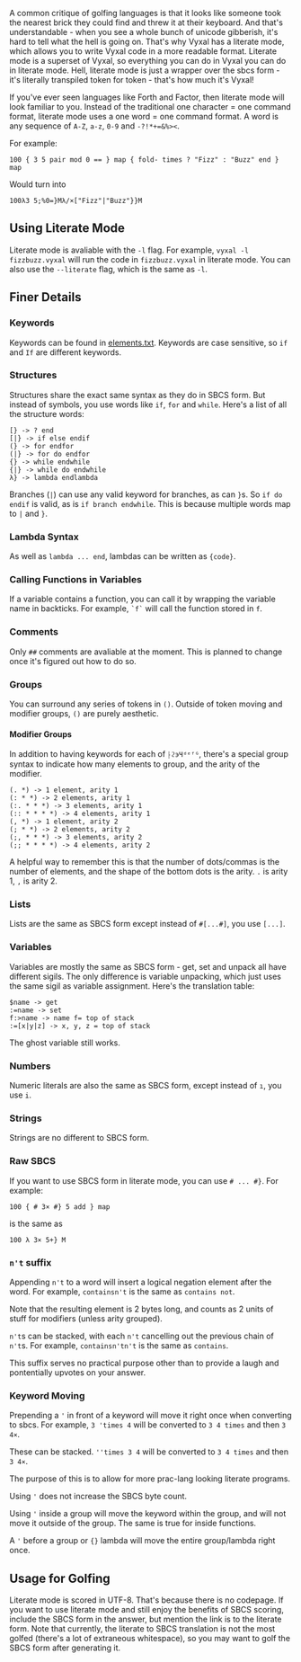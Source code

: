 A common critique of golfing languages is that it looks like someone took the nearest brick they could
find and threw it at their keyboard. And that's understandable - when you see a whole bunch of unicode
gibberish, it's hard to tell what the hell is going on. That's why Vyxal has a literate mode, which
allows you to write Vyxal code in a more readable format. Literate mode is a superset of Vyxal, so
everything you can do in Vyxal you can do in literate mode. Hell, literate mode is just a wrapper over
the sbcs form - it's literally transpiled token for token - that's how much it's Vyxal!

If you've ever seen languages like Forth and Factor, then literate mode will look familiar to you.
Instead of the traditional one character = one command format, literate mode uses a one word = one
command format. A word is any sequence of `A-Z`, `a-z`, `0-9` and `-?!*+=&%><`.

For example:

```
100 { 3 5 pair mod 0 == } map { fold- times ? "Fizz" : "Buzz" end } map
```

Would turn into

```
100λ3 5;%0=}Mλ/×["Fizz"|"Buzz"}}M
```

## Using Literate Mode

Literate mode is avaliable with the `-l` flag. For example, `vyxal -l fizzbuzz.vyxal` will run the code
in `fizzbuzz.vyxal` in literate mode. You can also use the `--literate` flag, which is the same as
`-l`.

## Finer Details

### Keywords

Keywords can be found in [elements.txt](elements.txt). Keywords are case sensitive, so `if` and `If` are different keywords.

### Structures

Structures share the exact same syntax as they do in SBCS form. But instead of symbols, you use words
like `if`, `for` and `while`. Here's a list of all the structure words:

```
[} -> ? end
[|} -> if else endif
(} -> for endfor
(|} -> for do endfor
{} -> while endwhile
{|} -> while do endwhile
λ} -> lambda endlambda
```

Branches (`|`) can use any valid keyword for branches, as can `}`s. So `if do endif` is valid, as is `if branch endwhile`. This is because multiple words map to `|` and `}`.

### Lambda Syntax

As well as `lambda ... end`, lambdas can be written as `{code}`.

### Calling Functions in Variables

If a variable contains a function, you can call it by wrapping the variable name in
backticks. For example, `` `f` `` will call the function stored in `f`.

### Comments

Only `##` comments are avaliable at the moment. This is planned to change once it's figured out how to
do so.

### Groups

You can surround any series of tokens in `()`. Outside of token moving and modifier
groups, `()` are purely aesthetic. 

#### Modifier Groups

In addition to having keywords for each of `⸠ϩэЧᵈᵉᶠᴳ`, there's a special group
syntax to indicate how many elements to group, and the arity of the modifier.

```
(. *) -> 1 element, arity 1
(: * *) -> 2 elements, arity 1
(:. * * *) -> 3 elements, arity 1
(:: * * * *) -> 4 elements, arity 1
(, *) -> 1 element, arity 2
(; * *) -> 2 elements, arity 2
(;, * * *) -> 3 elements, arity 2
(;; * * * *) -> 4 elements, arity 2
```

A helpful way to remember this is that the number of dots/commas is the number of elements, and the shape of the bottom dots is the arity. `.` is arity 1, `,` is arity 2.

### Lists

Lists are the same as SBCS form except instead of `#[...#]`, you use `[...]`.

### Variables

Variables are mostly the same as SBCS form - get, set and unpack all have different sigils. The only
difference is variable unpacking, which just uses the same sigil as variable assignment. Here's the
translation table:

```
$name -> get
:=name -> set
f:>name -> name f= top of stack
:=[x|y|z] -> x, y, z = top of stack
```

The ghost variable still works.

### Numbers

Numeric literals are also the same as SBCS form, except instead of `ı`, you use `i`.

### Strings

Strings are no different to SBCS form.

### Raw SBCS

If you want to use SBCS form in literate mode, you can use `# ... #}`. For example:

```
100 { # 3× #} 5 add } map
```

is the same as

```
100 λ 3× 5+} M
```

### `n't` suffix

Appending `n't` to a word will insert a logical negation element after the
word. For example, `containsn't` is the same as `contains not`.

Note that the resulting element is 2 bytes long, and counts as 2 units of
stuff for modifiers (unless arity grouped).

`n't`s can be stacked, with each `n't` cancelling out the previous chain of
`n't`s. For example, `containsn'tn't` is the same as `contains`.

This suffix serves no practical purpose other than to provide a laugh and
pontentially upvotes on your answer.

### Keyword Moving

Prepending a `'` in front of a keyword will move it right once when
converting to sbcs. For example, `3 'times 4` will be converted to
`3 4 times` and then `3 4×`.

These can be stacked. `''times 3 4` will be converted to `3 4 times` and
then `3 4×`.

The purpose of this is to allow for more prac-lang looking literate programs.

Using `'` does not increase the SBCS byte count.

Using `'` inside a group will move the keyword within the group, and will
not move it outside of the group. The same is true for inside functions.

A `'` before a group or `{}` lambda will move the entire group/lambda right once.

## Usage for Golfing

Literate mode is scored in UTF-8. That's because there is no codepage. If you want to use literate
mode and still enjoy the benefits of SBCS scoring, include the SBCS form in the answer, but mention
the link is to the literate form. Note that currently, the literate to SBCS translation is not
the most golfed (there's a lot of extraneous whitespace), so you may want to golf the SBCS form after
generating it.
